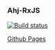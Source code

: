 ### Ahj-RxJS

[![Build status](https://ci.appveyor.com/api/projects/status/5rtdrqe1s44fgsk3?svg=true)](https://ci.appveyor.com/project/CoolPaK/ahj-rxjs-front)

[Github Pages](https://coolpak.github.io/ahj_rxjs-front/)